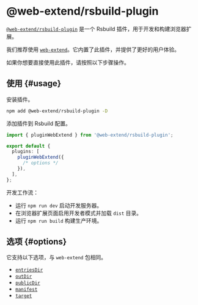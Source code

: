 # @web-extend/rsbuild-plugin

[`@web-extend/rsbuild-plugin`](https://www.npmjs.com/package/@web-extend/rsbuild-plugin) 是一个 Rsbuild 插件，用于开发和构建浏览器扩展。

我们推荐使用 [`web-extend`](./web-extend.md)。它内置了此插件，并提供了更好的用户体验。

如果你想要直接使用此插件，请按照以下步骤操作。

## 使用 {#usage}

安装插件。

```bash
npm add @web-extend/rsbuild-plugin -D
```

添加插件到 Rsbuild 配置。

```ts [rsbuild.config.ts]
import { pluginWebExtend } from '@web-extend/rsbuild-plugin';

export default {
  plugins: [
    pluginWebExtend({
      /* options */
    }),
  ],
};
```

开发工作流：

- 运行 `npm run dev` 启动开发服务器。
- 在浏览器扩展页面启用开发者模式并加载 `dist` 目录。
- 运行 `npm run build` 构建生产环境。

## 选项 {#options}

它支持以下选项，与 `web-extend` 包相同。

- [`entriesDir`](./web-extend.md#entriesdir)
- [`outDir`](./web-extend.md#outdir)
- [`publicDir`](./web-extend.md#publicdir)
- [`manifest`](./web-extend.md#manifest)
- [`target`](./web-extend.md#target)

